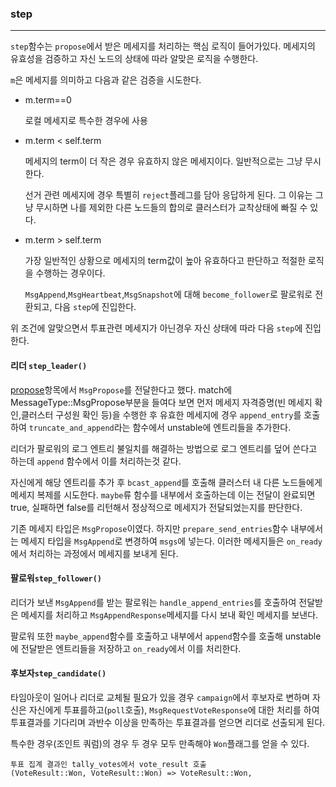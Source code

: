 ### step

<hr>

`step`함수는 `propose`에서 받은 메세지를 처리하는 핵심 로직이 들어가있다. 메세지의 유효성을 검증하고 자신 노드의 상태에 따라 알맞은 로직을 수행한다.

`m`은 메세지를 의미하고 다음과 같은 검증을 시도한다.

- m.term==0 

  로컬 메세지로 특수한 경우에 사용

- m.term < self.term

  메세지의 term이 더 작은 경우 유효하지 않은 메세지이다. 일반적으로는 그냥 무시한다.

  선거 관련 메세지에 경우 특별히 `reject`플레그를 담아 응답하게 된다.  그 이유는 그냥 무시하면 나를 제외한 다른 노드들의 합의로 클러스터가 교착상태에 빠질 수 있다. 

- m.term > self.term

  가장 일반적인 상황으로 메세지의 term값이 높아 유효하다고 판단하고 적절한 로직을 수행하는 경우이다.

  `MsgAppend`,`MsgHeartbeat`,`MsgSnapshot`에 대해 `become_follower`로 팔로워로 전환되고, 다음 `step`에 진입한다.

위 조건에 알맞으면서 투표관련 메세지가 아닌경우 자신 상태에 따라 다음 `step`에 진입한다.



#### 리더 `step_leader()`

[propose](./propose)항목에서 `MsgPropose`를 전달한다고 했다. match에 MessageType::MsgPropose부분을 들여다 보면 먼저 메세지 자격증명(빈 메세지 확인,클러스터 구성원 확인 등)을 수행한 후 유효한 메세지에 경우 `append_entry`를 호출하여 `truncate_and_append`라는 함수에서 unstable에 엔트리들을 추가한다. 

리더가 팔로워의 로그 엔트리 불일치를 해결하는 방법으로 로그 엔트리를 덮어 쓴다고 하는데 `append` 함수에서 이를 처리하는것 같다.

자신에게 해당 엔트리를 추가 후 `bcast_append`를 호출해 클러스터 내 다른 노드들에게 메세지 복제를 시도한다. `maybe`류 함수를 내부에서 호출하는데 이는 전달이 완료되면 true, 실패하면 false를 리턴해서 정상적으로 메세지가 전달되었는지를 판단한다. 

기존 메세지 타입은 `MsgPropose`이였다. 하지만 `prepare_send_entries`함수 내부에서는 메세지 타입을 `MsgAppend`로 변경하여 `msgs`에 넣는다. 이러한 메세지들은 `on_ready`에서 처리하는 과정에서 메세지를 보내게 된다.



#### 팔로워`step_follower()`

리더가 보낸 `MsgAppend`를 받는 팔로워는 `handle_append_entries`를 호출하여 전달받은 메세지를 처리하고 `MsgAppendResponse`메세지를 다시 보내 확인 메세지를 보낸다.

팔로워 또한 `maybe_append`함수를 호출하고 내부에서 `append`함수를 호출해 unstable에 전달받은 엔트리들을 저장하고 `on_ready`에서 이를 처리한다.



#### 후보자`step_candidate()`

타임아웃이 일어나 리더로 교체될 필요가 있을 경우 `campaign`에서 후보자로 변하며 자신은 자신에게 투표를하고(`poll`호출), `MsgRequestVoteResponse`에 대한 처리를 하여  투표결과를 기다리며 과반수 이상을 만족하는 투표결과를 얻으면 리더로 선출되게 된다.

특수한 경우(조인트 쿼럼)의 경우 두 경우 모두 만족해야 `Won`플래그를 얻을 수 있다.

```
투표 집계 결과인 tally_votes에서 vote_result 호출
(VoteResult::Won, VoteResult::Won) => VoteResult::Won,
```

